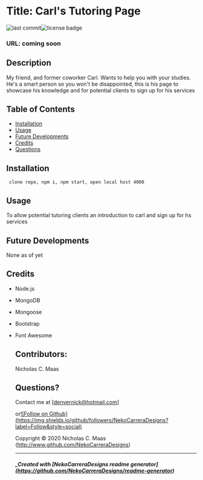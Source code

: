 
  # Title: Carl's Tutoring Page

  ![last commit](https://img.shields.io/github/last-commit/NekoCarreraDesigns/Carls-Tutoring-Page?style=flat-square)![license badge](https://img.shields.io/github/license/NekoCarreraDesigns/Carls-Tutoring-Page?style=flat-square)

  ### URL: coming soon

  ## Description 
  
  My friend, and former coworker Carl. Wants to help you with your studies. He's a smart person so you won't be disappointed, this is his page to showcase his knowledge and for potential clients to sign up for his services

  ## Table of Contents 
   
  * [Installation](#installation)
  * [Usage](#usage)
  * [Future Developments](#futureDevelopments)
  * [Credits](#credits)
  * [Questions](#questions)
  
  ## Installation 
  ``  clone repo, npm i, npm start, open local host 4000
  ``  
  ## Usage 
  
  To allow potential tutoring clients an introduction to carl and sign up for hs services

  ## Future Developments

  None as of yet

  ## Credits

  * Node.js

* MongoDB

* Mongoose

* Bootstrap

* Font Awesome

  ## Contributors: 
  
  Nicholas C. Maas

  ## Questions?

  Contact me at  [denvernick@hotmail.com]
  
  or[![Follow on Github] (https://img.shields.io/github/followers/NekoCarreraDesigns?label=Follow&style=social)](http://www.github.com/NekoCarreraDesigns)

  Copyright © 2020 Nicholas C. Maas (http://www.github.com/NekoCarreraDesigns)

  ---

  ##### _Created with [NekoCarreraDesigns readme generator] (https://github.com/NekoCarreraDesigns/readme-generator)

  